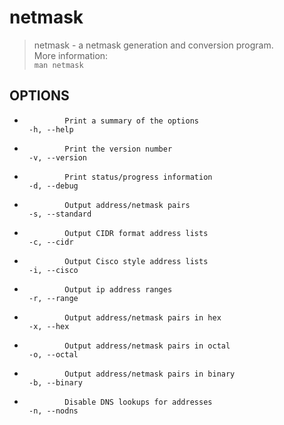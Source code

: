 # netmask

> netmask - a netmask generation and conversion program.  
> More information:   
>  ```man netmask```


## OPTIONS
-              Print a summary of the options
       -h, --help

-              Print the version number
       -v, --version

-              Print status/progress information
       -d, --debug

-              Output address/netmask pairs
       -s, --standard

-              Output CIDR format address lists
       -c, --cidr

-              Output Cisco style address lists
       -i, --cisco

-              Output ip address ranges
       -r, --range

-              Output address/netmask pairs in hex
       -x, --hex

-              Output address/netmask pairs in octal
       -o, --octal

-              Output address/netmask pairs in binary
       -b, --binary

-              Disable DNS lookups for addresses
       -n, --nodns
